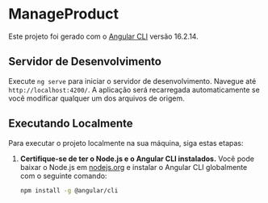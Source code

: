 # ManageProduct

Este projeto foi gerado com o [Angular CLI](https://github.com/angular/angular-cli) versão 16.2.14.

## Servidor de Desenvolvimento

Execute `ng serve` para iniciar o servidor de desenvolvimento. Navegue até `http://localhost:4200/`. A aplicação será recarregada automaticamente se você modificar qualquer um dos arquivos de origem.

## Executando Localmente

Para executar o projeto localmente na sua máquina, siga estas etapas:

1. **Certifique-se de ter o Node.js e o Angular CLI instalados.** Você pode baixar o Node.js em [nodejs.org](https://nodejs.org/) e instalar o Angular CLI globalmente com o seguinte comando:
   ```bash
   npm install -g @angular/cli
